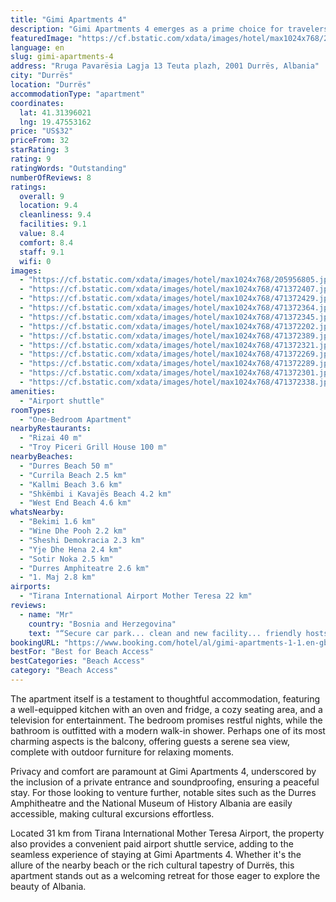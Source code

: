 ```yaml
---
title: "Gimi Apartments 4"
description: "Gimi Apartments 4 emerges as a prime choice for travelers seeking the perfect blend of comfort and convenience in Durrës."
featuredImage: "https://cf.bstatic.com/xdata/images/hotel/max1024x768/205956805.jpg?k=617e396606e71820985d1d22e4b5d6c1aebddcdcbeb254888a81666a7c7102c3&o=&hp=1"
language: en
slug: gimi-apartments-4
address: "Rruga Pavarësia Lagja 13 Teuta plazh, 2001 Durrës, Albania"
city: "Durrës"
location: "Durrës"
accommodationType: "apartment"
coordinates:
  lat: 41.31396021
  lng: 19.47553162
price: "US$32"
priceFrom: 32
starRating: 3
rating: 9
ratingWords: "Outstanding"
numberOfReviews: 8
ratings:
  overall: 9
  location: 9.4
  cleanliness: 9.4
  facilities: 9.1
  value: 8.4
  comfort: 8.4
  staff: 9.1
  wifi: 0
images:
  - "https://cf.bstatic.com/xdata/images/hotel/max1024x768/205956805.jpg?k=617e396606e71820985d1d22e4b5d6c1aebddcdcbeb254888a81666a7c7102c3&o=&hp=1"
  - "https://cf.bstatic.com/xdata/images/hotel/max1024x768/471372407.jpg?k=df6ceaef0f2acee0706c057bbce25da381c6db0098a8d9becf27f8816f343249&o=&hp=1"
  - "https://cf.bstatic.com/xdata/images/hotel/max1024x768/471372429.jpg?k=3eca7004e9151ecf56c2192e8916b97876b50e1b97db1f443e23ffad64058c21&o=&hp=1"
  - "https://cf.bstatic.com/xdata/images/hotel/max1024x768/471372364.jpg?k=c529b018223436c91438fb79f34023eaac8fc3f948fd70a98d5fe30ecaf77f78&o=&hp=1"
  - "https://cf.bstatic.com/xdata/images/hotel/max1024x768/471372345.jpg?k=7c84b01316e97d425a400fab26be1bb595a92171d252f0415410e60be1bb5081&o=&hp=1"
  - "https://cf.bstatic.com/xdata/images/hotel/max1024x768/471372202.jpg?k=798a846ee598d0af6ac456b1e3ad88293799907a0c21591d4ee584c44b2450c7&o=&hp=1"
  - "https://cf.bstatic.com/xdata/images/hotel/max1024x768/471372389.jpg?k=160e8eea50b37b2a76de00094d91fc70657829f2fe92c427ff017ba36b360f89&o=&hp=1"
  - "https://cf.bstatic.com/xdata/images/hotel/max1024x768/471372321.jpg?k=df6980c33fae5264a8b9c5cb78529d24fc5e9a9c09194f491c241baa20fbad50&o=&hp=1"
  - "https://cf.bstatic.com/xdata/images/hotel/max1024x768/471372269.jpg?k=421e1e7f978d6516148792df0ac7383ad8bd1e17ea419a2f6272dda8983da15b&o=&hp=1"
  - "https://cf.bstatic.com/xdata/images/hotel/max1024x768/471372289.jpg?k=2fd075cba0313f62fb80ad906525458a4a4214a842461dedd811ff7879e5c197&o=&hp=1"
  - "https://cf.bstatic.com/xdata/images/hotel/max1024x768/471372301.jpg?k=17c36f8966b77d17f7fc88a770fa25a601630be28638f0f22fecd6b118dd0127&o=&hp=1"
  - "https://cf.bstatic.com/xdata/images/hotel/max1024x768/471372338.jpg?k=2c32310031d6c029951a33e62ef88715132efb485f305fa1c1ed7859b30c9412&o=&hp=1"
amenities:
  - "Airport shuttle"
roomTypes:
  - "One-Bedroom Apartment"
nearbyRestaurants:
  - "Rizai 40 m"
  - "Troy Piceri Grill House 100 m"
nearbyBeaches:
  - "Durres Beach 50 m"
  - "Currila Beach 2.5 km"
  - "Kallmi Beach 3.6 km"
  - "Shkëmbi i Kavajës Beach 4.2 km"
  - "West End Beach 4.6 km"
whatsNearby:
  - "Bekimi 1.6 km"
  - "Wine Dhe Pooh 2.2 km"
  - "Sheshi Demokracia 2.3 km"
  - "Yje Dhe Hena 2.4 km"
  - "Sotir Noka 2.5 km"
  - "Durres Amphiteatre 2.6 km"
  - "1. Maj 2.8 km"
airports:
  - "Tirana International Airport Mother Teresa 22 km"
reviews:
  - name: "Mr"
    country: "Bosnia and Herzegovina"
    text: "“Secure car park... clean and new facility... friendly hosts... all very close to the market plaza bakery pastry shop etc...”"
bookingURL: "https://www.booking.com/hotel/al/gimi-apartments-1-1.en-gb.html?aid=8035640"
bestFor: "Best for Beach Access"
bestCategories: "Beach Access"
category: "Beach Access"
---
```


The apartment itself is a testament to thoughtful accommodation, featuring a well-equipped kitchen with an oven and fridge, a cozy seating area, and a television for entertainment. The bedroom promises restful nights, while the bathroom is outfitted with a modern walk-in shower. Perhaps one of its most charming aspects is the balcony, offering guests a serene sea view, complete with outdoor furniture for relaxing moments.

Privacy and comfort are paramount at Gimi Apartments 4, underscored by the inclusion of a private entrance and soundproofing, ensuring a peaceful stay. For those looking to venture further, notable sites such as the Durres Amphitheatre and the National Museum of History Albania are easily accessible, making cultural excursions effortless.

Located 31 km from Tirana International Mother Teresa Airport, the property also provides a convenient paid airport shuttle service, adding to the seamless experience of staying at Gimi Apartments 4. Whether it's the allure of the nearby beach or the rich cultural tapestry of Durrës, this apartment stands out as a welcoming retreat for those eager to explore the beauty of Albania.